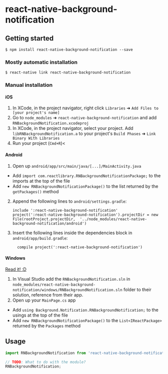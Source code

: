 
# react-native-background-notification

## Getting started

`$ npm install react-native-background-notification --save`

### Mostly automatic installation

`$ react-native link react-native-background-notification`

### Manual installation


#### iOS

1. In XCode, in the project navigator, right click `Libraries` ➜ `Add Files to [your project's name]`
2. Go to `node_modules` ➜ `react-native-background-notification` and add `RNBackgroundNotification.xcodeproj`
3. In XCode, in the project navigator, select your project. Add `libRNBackgroundNotification.a` to your project's `Build Phases` ➜ `Link Binary With Libraries`
4. Run your project (`Cmd+R`)<

#### Android

1. Open up `android/app/src/main/java/[...]/MainActivity.java`
  - Add `import com.reactlibrary.RNBackgroundNotificationPackage;` to the imports at the top of the file
  - Add `new RNBackgroundNotificationPackage()` to the list returned by the `getPackages()` method
2. Append the following lines to `android/settings.gradle`:
  	```
  	include ':react-native-background-notification'
  	project(':react-native-background-notification').projectDir = new File(rootProject.projectDir, 	'../node_modules/react-native-background-notification/android')
  	```
3. Insert the following lines inside the dependencies block in `android/app/build.gradle`:
  	```
      compile project(':react-native-background-notification')
  	```

#### Windows
[Read it! :D](https://github.com/ReactWindows/react-native)

1. In Visual Studio add the `RNBackgroundNotification.sln` in `node_modules/react-native-background-notification/windows/RNBackgroundNotification.sln` folder to their solution, reference from their app.
2. Open up your `MainPage.cs` app
  - Add `using Background.Notification.RNBackgroundNotification;` to the usings at the top of the file
  - Add `new RNBackgroundNotificationPackage()` to the `List<IReactPackage>` returned by the `Packages` method


## Usage
```javascript
import RNBackgroundNotification from 'react-native-background-notification';

// TODO: What to do with the module?
RNBackgroundNotification;
```
  